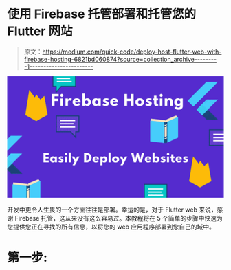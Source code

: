 # 使用 Firebase 托管部署和托管您的 Flutter 网站

> 原文：<https://medium.com/quick-code/deploy-host-flutter-web-with-firebase-hosting-6821bd060874?source=collection_archive---------1----------------------->

![](img/d392405a22c435bb00b1696b6e24c11f.png)

开发中更令人生畏的一个方面往往是部署。幸运的是，对于 Flutter web 来说，感谢 Firebase 托管，这从来没有这么容易过。本教程将在 5 个简单的步骤中快速为您提供您正在寻找的所有信息，以将您的 web 应用程序部署到您自己的域中。

# 第一步: